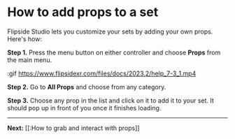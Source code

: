 # How to add props to a set

Flipside Studio lets you customize your sets by adding your own props. Here's how:

**Step 1.** Press the menu button on either controller and choose **Props** from the main menu.

:gif https://www.flipsidexr.com/files/docs/2023.2/help_7-3_1.mp4

**Step 2.** Go to **All Props** and choose from any category.

**Step 3.** Choose any prop in the list and click on it to add it to your set. It should pop up in front of you once it finishes loading.

---

**Next:** [[:How to grab and interact with props]]
